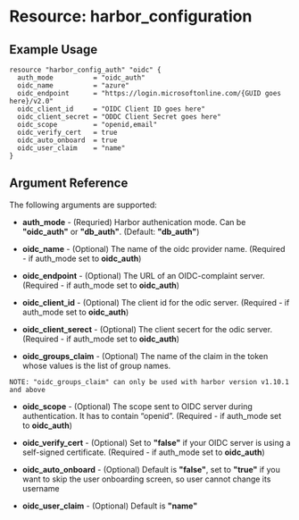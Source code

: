 # Resource: harbor_configuration

## Example Usage

```hcl
resource "harbor_config_auth" "oidc" {
  auth_mode          = "oidc_auth"
  oidc_name          = "azure"
  oidc_endpoint      = "https://login.microsoftonline.com/{GUID goes here}/v2.0"
  oidc_client_id     = "OIDC Client ID goes here"
  oidc_client_secret = "ODDC Client Secret goes here"
  oidc_scope         = "openid,email"
  oidc_verify_cert   = true
  oidc_auto_onboard  = true
  oidc_user_claim    = "name"
}
```

## Argument Reference
The following arguments are supported:

* **auth_mode** - (Requried) Harbor authenication mode. Can be **"oidc_auth"** or **"db_auth"**. (Default: **"db_auth"**)

* **oidc_name** - (Optional) The name of the oidc provider name. (Required - if auth_mode set to **oidc_auth**)

* **oidc_endpoint** - (Optional) The URL of an OIDC-complaint server. (Required - if auth_mode set to **oidc_auth**)

* **oidc_client_id** - (Optional) The client id for the odic server. (Required - if auth_mode set to **oidc_auth**)

* **oidc_client_serect** - (Optional) The client secert for the odic server. (Required - if auth_mode set to **oidc_auth**)

* **oidc_groups_claim** - (Optional) The name of the claim in the token whose values is the list of group names.

`NOTE: "oidc_groups_claim" can only be used with harbor version v1.10.1 and above`

* **oidc_scope** - (Optional) The scope sent to OIDC server during authentication. It has to contain “openid”. (Required - if auth_mode set to **oidc_auth**)

* **oidc_verify_cert** - (Optional) Set to **"false"** if your OIDC server is using a self-signed certificate. (Required - if auth_mode set to **oidc_auth**)

* **oidc_auto_onboard** - (Optional) Default is **"false"**, set to **"true"** if you want to skip the user onboarding screen, so user cannot change its username

* **oidc_user_claim** - (Optional) Default is **"name"**